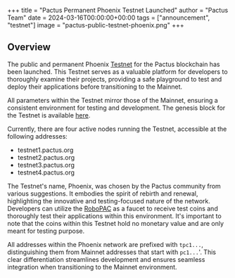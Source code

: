 +++
title = "Pactus Permanent Phoenix Testnet Launched"
author = "Pactus Team"
date = 2024-03-16T00:00:00+00:00
tags = ["announcement", "testnet"]
image = "pactus-public-testnet-phoenix.png"
+++

## Overview

The public and permanent Phoenix [Testnet](/2023/03/01/what-is-testnet)
for the Pactus blockchain has been launched.
This Testnet serves as a valuable platform for developers to thoroughly examine their projects,
providing a safe playground to test and deploy their applications before transitioning to the Mainnet.

All parameters within the Testnet mirror those of the Mainnet,
ensuring a consistent environment for testing and development.
The genesis block for the Testnet is available
[here](https://github.com/pactus-project/pactus/blob/main/genesis/testnet.json).

Currently, there are four active nodes running the Testnet, accessible at the following addresses:

- testnet1.pactus.org
- testnet2.pactus.org
- testnet3.pactus.org
- testnet4.pactus.org

The Testnet's name, Phoenix, was chosen by the Pactus community from various suggestions.
It embodies the spirit of rebirth and renewal, highlighting the innovative and testing-focused nature of the network.
Developers can utilize the [RoboPAC](https://github.com/robopac-project/RoboPac) as a faucet to receive test coins and
thoroughly test their applications within this environment.
It's important to note that the coins within this Testnet hold no monetary value and are only meant for testing purpose.

All addresses within the Phoenix network are prefixed with `tpc1...`,
distinguishing them from Mainnet addresses that start with `pc1...`'.
This clear differentiation streamlines development and ensures seamless integration when transitioning to
the Mainnet environment.
